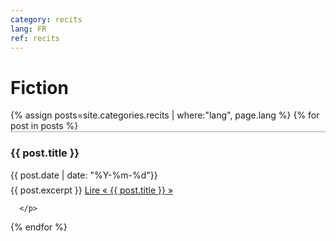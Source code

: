 ```yaml
---
category: recits
lang: FR
ref: recits
---
```

 
<h1>Fiction</h1>


<div class="posts">
  {% assign posts=site.categories.recits | where:"lang", page.lang %}
  {% for post in posts %}

  <article class="post" style="border-top: 2px solid #ccc;">

  <h3 style="margin-bottom:0">
   
{{ post.title }}
      </h3>
      <div class="date">
        {{ post.date | date: "%Y-%m-%d"}}
      </div>
          <p style="margin-top: .5em;">
        {{ post.excerpt }} <a href="{{ site.baseurl }}{{ post.url }}" class="read-more"><span class="fa fa-arrow-right"></span> Lire « {{ post.title }} »</a>

      </p>

  </article>
    
  {% endfor %}
</div>


